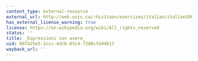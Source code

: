 ```yaml
---
content_type: external-resource
external_url: http://web.uvic.ca/~hisitaex/exercises/italian/italian100/verbi/index.htm
has_external_license_warning: true
license: https://en.wikipedia.org/wiki/All_rights_reserved
status: ''
title: _Espressioni con avere_
uid: 097425e5-2ccc-4dcb-83c4-72d8cfe9d617
wayback_url: ''
---
```


